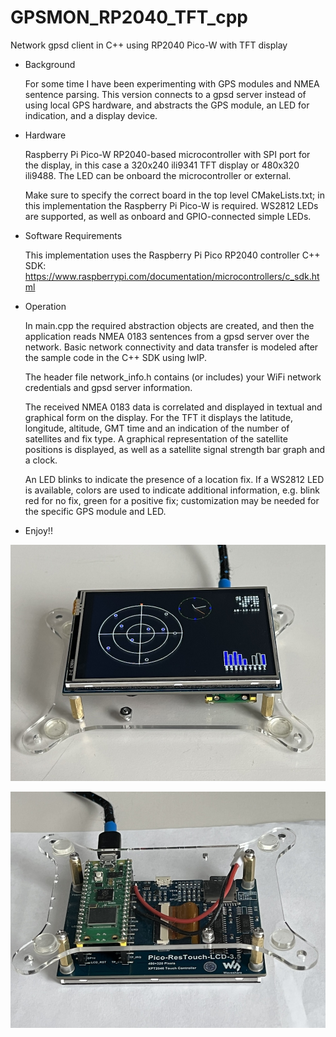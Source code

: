 # GPSMON_RP2040_TFT_cpp
Network gpsd client in C++ using RP2040 Pico-W with TFT display

- Background

  For some time I have been experimenting with GPS modules and NMEA sentence parsing.  This version connects to a gpsd server instead of using local GPS hardware, and abstracts the GPS module, an LED for indication, and a display device.
  
- Hardware

  Raspberry Pi Pico-W RP2040-based microcontroller with SPI port for the display, in this case a 320x240 ili9341 TFT display or 480x320 ili9488.  The LED can be onboard the microcontroller or external.
  
  Make sure to specify the correct board in the top level CMakeLists.txt; in this implementation the Raspberry Pi Pico-W is required.  WS2812 LEDs are supported, as well as onboard and GPIO-connected simple LEDs.

- Software Requirements

  This implementation uses the Raspberry Pi Pico RP2040 controller C++ SDK:
  https://www.raspberrypi.com/documentation/microcontrollers/c_sdk.html

- Operation

  In main.cpp the required abstraction objects are created, and then the application reads NMEA 0183 sentences from a gpsd server over the network.  Basic network connectivity and data transfer is modeled after the sample code in the C++ SDK using lwIP.

  The header file network_info.h contains (or includes) your WiFi network credentials and gpsd server information.

  The received NMEA 0183 data is correlated and displayed in textual and graphical form on the display.  For the TFT it displays the latitude, longitude, altitude, GMT time and an indication of the number of satellites and fix type.  A graphical representation of the satellite positions is displayed, as well as a satellite signal strength bar graph and a clock.

  An LED blinks to indicate the presence of a location fix.  If a WS2812 LED is available, colors are used to indicate additional information, e.g. blink red for no fix, green for a positive fix; customization may be needed for the specific GPS module and LED.

- Enjoy!!

![Waveshare Pico-ResTouch-LCD-3.5 ili9488 TFT display](images/GPS_TFTa.jpg)

![Raspberry Pi RP2040 Pico-W mounted to TFT display](images/GPS_TFTb.jpg)
